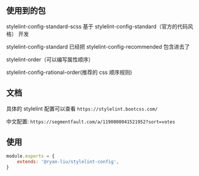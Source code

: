 
## 使用到的包

stylelint-config-standard-scss 基于 stylelint-config-standard（官方的代码风格） 开发

stylelint-config-standard 已经把 stylelint-config-recommended 包含进去了

stylelint-order（可以编写属性顺序）

stylelint-config-rational-order(推荐的 css 顺序规则)


## 文档

具体的 stylelint 配置可以查看 `https://stylelint.bootcss.com/`

中文配置: `https://segmentfault.com/a/1190000041521952?sort=votes`

## 使用 

```js
module.exports = {
    extends: '@ryan-liu/stylelint-config',
}
```